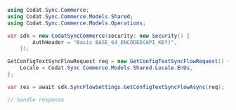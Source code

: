 <!-- Start SDK Example Usage [usage] -->
```csharp
using Codat.Sync.Commerce;
using Codat.Sync.Commerce.Models.Shared;
using Codat.Sync.Commerce.Models.Operations;

var sdk = new CodatSyncCommerce(security: new Security() {
        AuthHeader = "Basic BASE_64_ENCODED(API_KEY)",
    });

GetConfigTextSyncFlowRequest req = new GetConfigTextSyncFlowRequest() {
    Locale = Codat.Sync.Commerce.Models.Shared.Locale.EnUs,
};

var res = await sdk.SyncFlowSettings.GetConfigTextSyncFlowAsync(req);

// handle response
```
<!-- End SDK Example Usage [usage] -->